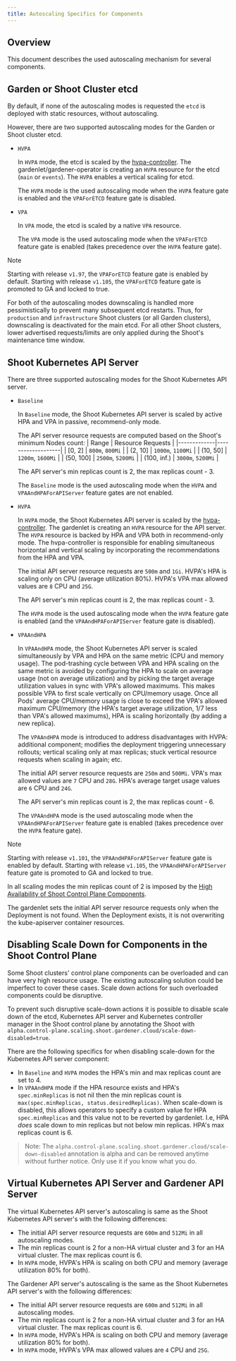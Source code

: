 ```yaml
---
title: Autoscaling Specifics for Components
---
```


## Overview

This document describes the used autoscaling mechanism for several components.

## Garden or Shoot Cluster etcd

By default, if none of the autoscaling modes is requested the `etcd` is deployed with static resources, without autoscaling.

However, there are two supported autoscaling modes for the Garden or Shoot cluster etcd.

- `HVPA`

   In `HVPA` mode, the etcd is scaled by the [hvpa-controller](https://github.com/gardener/hvpa-controller). The gardenlet/gardener-operator is creating an `HVPA` resource for the etcd (`main` or `events`).
   The `HVPA` enables a vertical scaling for etcd.

   The `HVPA` mode is the used autoscaling mode when the `HVPA` feature gate is enabled and the `VPAForETCD` feature gate is disabled.

- `VPA`

   In `VPA` mode, the etcd is scaled by a native `VPA` resource.

   The `VPA` mode is the used autoscaling mode when the `VPAForETCD` feature gate is enabled (takes precedence over the `HVPA` feature gate).

> [!NOTE]
> Starting with release `v1.97`, the `VPAForETCD` feature gate is enabled by default.
> Starting with release `v1.105`, the `VPAForETCD` feature gate is promoted to GA and locked to true.

For both of the autoscaling modes downscaling is handled more pessimistically to prevent many subsequent etcd restarts. Thus, for `production` and `infrastructure` Shoot clusters (or all Garden clusters), downscaling is deactivated for the main etcd. For all other Shoot clusters, lower advertised requests/limits are only applied during the Shoot's maintenance time window.

## Shoot Kubernetes API Server

There are three supported autoscaling modes for the Shoot Kubernetes API server.

- `Baseline`

   In `Baseline` mode, the Shoot Kubernetes API server is scaled by active HPA and VPA in passive, recommend-only mode.

   The API server resource requests are computed based on the Shoot's minimum Nodes count:
   | Range       | Resource Requests |
   |-------------|-------------------|
   | [0, 2]      | `800m`, `800Mi`   |
   | (2, 10]     | `1000m`, `1100Mi` |
   | (10, 50]    | `1200m`, `1600Mi` |
   | (50, 100]   | `2500m`, `5200Mi` |
   | (100, inf.) | `3000m`, `5200Mi` |

   The API server's min replicas count is 2, the max replicas count - 3.

   The `Baseline` mode is the used autoscaling mode when the `HVPA` and `VPAAndHPAForAPIServer` feature gates are not enabled.

- `HVPA`

   In `HVPA` mode, the Shoot Kubernetes API server is scaled by the [hvpa-controller](https://github.com/gardener/hvpa-controller). The gardenlet is creating an `HVPA` resource for the API server. The `HVPA` resource is backed by HPA and VPA both in recommend-only mode. The hvpa-controller is responsible for enabling simultaneous horizontal and vertical scaling by incorporating the recommendations from the HPA and VPA.

   The initial API server resource requests are `500m` and `1Gi`.
   HVPA's HPA is scaling only on CPU (average utilization 80%). HVPA's VPA max allowed values are `8` CPU and `25G`.

   The API server's min replicas count is 2, the max replicas count - 3.

   The `HVPA` mode is the used autoscaling mode when the `HVPA` feature gate is enabled (and the `VPAAndHPAForAPIServer` feature gate is disabled).

- `VPAAndHPA`

   In `VPAAndHPA` mode, the Shoot Kubernetes API server is scaled simultaneously by VPA and HPA on the same metric (CPU and memory usage). The pod-trashing cycle between VPA and HPA scaling on the same metric is avoided by configuring the HPA to scale on average usage (not on average utilization) and by picking the target average utilization values in sync with VPA's allowed maximums. This makes possible VPA to first scale vertically on CPU/memory usage. Once all Pods' average CPU/memory usage is close to exceed the VPA's allowed maximum CPU/memory (the HPA's target average utilization, 1/7 less than VPA's allowed maximums), HPA is scaling horizontally (by adding a new replica).

   The `VPAAndHPA` mode is introduced to address disadvantages with HVPA: additional component; modifies the deployment triggering unnecessary rollouts; vertical scaling only at max replicas; stuck vertical resource requests when scaling in again; etc.

   The initial API server resource requests are `250m` and `500Mi`.
   VPA's max allowed values are `7` CPU and `28G`. HPA's average target usage values are `6` CPU and `24G`.

   The API server's min replicas count is 2, the max replicas count - 6.

   The `VPAAndHPA` mode is the used autoscaling mode when the `VPAAndHPAForAPIServer` feature gate is enabled (takes precedence over the `HVPA` feature gate).

> [!NOTE]
> Starting with release `v1.101`, the `VPAAndHPAForAPIServer` feature gate is enabled by default.
> Starting with release `v1.105`, the `VPAAndHPAForAPIServer` feature gate is promoted to GA and locked to true.

In all scaling modes the min replicas count of 2 is imposed by the [High Availability of Shoot Control Plane Components](../development/high-availability.md#control-plane-components).

The gardenlet sets the initial API server resource requests only when the Deployment is not found. When the Deployment exists, it is not overwriting the kube-apiserver container resources.

## Disabling Scale Down for Components in the Shoot Control Plane

Some Shoot clusters' control plane components can be overloaded and can have very high resource usage. The existing autoscaling solution could be imperfect to cover these cases. Scale down actions for such overloaded components could be disruptive.

To prevent such disruptive scale-down actions it is possible to disable scale down of the etcd, Kubernetes API server and Kubernetes controller manager in the Shoot control plane by annotating the Shoot with `alpha.control-plane.scaling.shoot.gardener.cloud/scale-down-disabled=true`.

There are the following specifics for when disabling scale-down for the Kubernetes API server component:
- In `Baseline` and `HVPA` modes the HPA's min and max replicas count are set to 4.
- In `VPAAndHPA` mode if the HPA resource exists and HPA's `spec.minReplicas` is not nil then the min replicas count is `max(spec.minReplicas, status.desiredReplicas)`. When scale-down is disabled, this allows operators to specify a custom value for HPA `spec.minReplicas` and this value not to be reverted by gardenlet. I.e, HPA _does_ scale down to min replicas but not below min replicas. HPA's max replicas count is 6.

> Note: The `alpha.control-plane.scaling.shoot.gardener.cloud/scale-down-disabled` annotation is alpha and can be removed anytime without further notice. Only use it if you know what you do.

##  Virtual Kubernetes API Server and Gardener API Server

The virtual Kubernetes API server's autoscaling is same as the Shoot Kubernetes API server's with the following differences:
- The initial API server resource requests are `600m` and `512Mi` in all autoscaling modes.
- The min replicas count is 2 for a non-HA virtual cluster and 3 for an HA virtual cluster. The max replicas count is 6.
- In `HVPA` mode, HVPA's HPA is scaling on both CPU and memory (average utilization 80% for both).

The Gardener API server's autoscaling is the same as the Shoot Kubernetes API server's with the following differences:
- The initial API server resource requests are `600m` and `512Mi` in all autoscaling modes.
- The min replicas count is 2 for a non-HA virtual cluster and 3 for an HA virtual cluster. The max replicas count is 6.
- In `HVPA` mode, HVPA's HPA is scaling on both CPU and memory (average utilization 80% for both).
- In `HVPA` mode, HVPA's VPA max allowed values are `4` CPU and `25G`.
